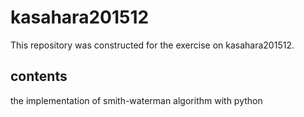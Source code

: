 # kasahara201512
This repository was constructed for the exercise on kasahara201512.
## contents
the implementation of smith-waterman algorithm with python
